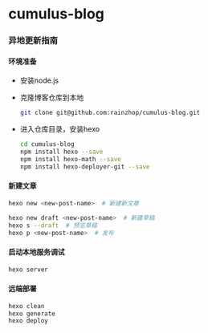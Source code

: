 # cumulus-blog

### 异地更新指南

#### 环境准备

* 安装node.js

* 克隆博客仓库到本地

  ``````bash
  git clone git@github.com:rainzhop/cumulus-blog.git
  ``````

* 进入仓库目录，安装hexo

  ```bash
  cd cumulus-blog
  npm install hexo --save
  npm install hexo-math --save
  npm install hexo-deployer-git --save
  ```

#### 新建文章

```bash
hexo new <new-post-name>  # 新建新文章

hexo new draft <new-post-name>  # 新建草稿
hexo s --draft  # 预览草稿
hexo p <new-post-name>  # 发布
```

#### 启动本地服务调试

```bash
hexo server
```

#### 远端部署

```bash
hexo clean
hexo generate
hexo deploy
```

